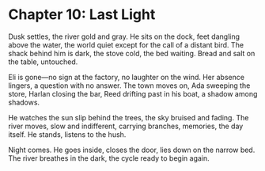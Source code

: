 # Chapter 10: Last Light

Dusk settles, the river gold and gray. He sits on the dock, feet dangling above the water, the world quiet except for the call of a distant bird. The shack behind him is dark, the stove cold, the bed waiting. Bread and salt on the table, untouched.

Eli is gone—no sign at the factory, no laughter on the wind. Her absence lingers, a question with no answer. The town moves on, Ada sweeping the store, Harlan closing the bar, Reed drifting past in his boat, a shadow among shadows.

He watches the sun slip behind the trees, the sky bruised and fading. The river moves, slow and indifferent, carrying branches, memories, the day itself. He stands, listens to the hush.

Night comes. He goes inside, closes the door, lies down on the narrow bed. The river breathes in the dark, the cycle ready to begin again. 